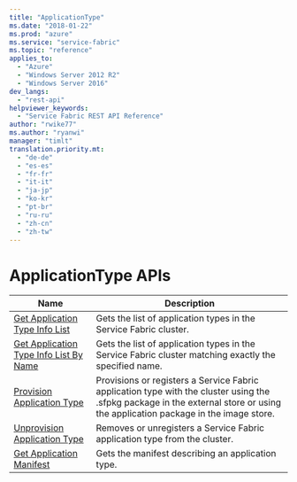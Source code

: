 ```yaml
---
title: "ApplicationType"
ms.date: "2018-01-22"
ms.prod: "azure"
ms.service: "service-fabric"
ms.topic: "reference"
applies_to: 
  - "Azure"
  - "Windows Server 2012 R2"
  - "Windows Server 2016"
dev_langs: 
  - "rest-api"
helpviewer_keywords: 
  - "Service Fabric REST API Reference"
author: "rwike77"
ms.author: "ryanwi"
manager: "timlt"
translation.priority.mt: 
  - "de-de"
  - "es-es"
  - "fr-fr"
  - "it-it"
  - "ja-jp"
  - "ko-kr"
  - "pt-br"
  - "ru-ru"
  - "zh-cn"
  - "zh-tw"
---
```

# ApplicationType APIs

| Name | Description |
| --- | --- |
| [Get Application Type Info List](sfclient-v61-api-getapplicationtypeinfolist.md) | Gets the list of application types in the Service Fabric cluster.<br/> |
| [Get Application Type Info List By Name](sfclient-v61-api-getapplicationtypeinfolistbyname.md) | Gets the list of application types in the Service Fabric cluster matching exactly the specified name.<br/> |
| [Provision Application Type](sfclient-v61-api-provisionapplicationtype.md) | Provisions or registers a Service Fabric application type with the cluster using the .sfpkg package in the external store or using the application package in the image store.<br/> |
| [Unprovision Application Type](sfclient-v61-api-unprovisionapplicationtype.md) | Removes or unregisters a Service Fabric application type from the cluster.<br/> |
| [Get Application Manifest](sfclient-v61-api-getapplicationmanifest.md) | Gets the manifest describing an application type.<br/> |

